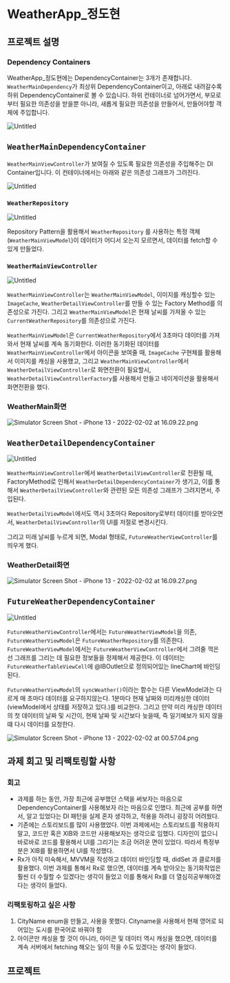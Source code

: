 # WeatherApp_정도현

## 프로젝트 설명

### Dependency Containers

WeatherApp_정도현에는 DependencyContainer는 3개가 존재합니다. `WeatherMainDependency`가 최상위 DependencyContainer이고, 아래로 내려갈수록 하위 DependencyContainer로 볼 수 있습니다. 하위 컨테이너로 넘어가면서, 부모로부터 필요한 의존성을 받을뿐 아니라, 새롭게 필요한 의존성을 만들어서, 만들어야할 객체에 주입합니다.

![Untitled](WeatherApp_%E1%84%8C%E1%85%A5%E1%86%BC%E1%84%83%E1%85%A9%E1%84%92%E1%85%A7%E1%86%AB%203793062194514294baf029c6c64ce2d5/Untitled.png)

## `WeatherMainDependencyContainer`

`WeatherMainViewController`가 보여질 수 있도록 필요한 의존성을 주입해주는 DI Container입니다.  이 컨테이너에서는 아래와 같은 의존성 그래프가 그려진다. 

![Untitled](WeatherApp_%E1%84%8C%E1%85%A5%E1%86%BC%E1%84%83%E1%85%A9%E1%84%92%E1%85%A7%E1%86%AB%203793062194514294baf029c6c64ce2d5/Untitled%201.png)

### `WeatherRepository`

![Untitled](WeatherApp_%E1%84%8C%E1%85%A5%E1%86%BC%E1%84%83%E1%85%A9%E1%84%92%E1%85%A7%E1%86%AB%203793062194514294baf029c6c64ce2d5/Untitled%202.png)

Repository Pattern을 활용해서 `WeatherRepository` 를 사용하는 특정 객체(`WeatherMainViewModel`)이 데이터가 어디서 오는지 모르면서, 데이터를 fetch할 수 있게 만들었다. 

### `WeatherMainViewController`

![Untitled](WeatherApp_%E1%84%8C%E1%85%A5%E1%86%BC%E1%84%83%E1%85%A9%E1%84%92%E1%85%A7%E1%86%AB%203793062194514294baf029c6c64ce2d5/Untitled%203.png)

`WeatherMainViewController`는 `WeatherMainViewModel`, 이미지를 캐싱할수 있는  `ImageCache`, `WeatherDetailViewController`를 만들 수 있는 Factory Method를 의존성으로 가진다.  그리고 `WeatherMainViewModel`은 현재 날씨를 가져올 수 있는 `CurrentWeatherRepository`를 의존성으로 가진다. 

`WeatherMainViewModel`은 `CurrentWeatherRepository`에서 3초마다 데이터를 가져와서 현재 날씨를 계속 동기화한다. 이러한 동기화된 데이터를 `WeatherMainViewController`에서 아이콘을 보여줄 때, `ImageCache` 구현체를 활용해서 이미지를 캐싱을 사용했고, 그리고 `WeatherMainViewController`에서 `WeatherDetailViewController`로 화면전환이 필요할시, `WeatherDetailViewControllerFactory`를 사용해서 만들고 네이게이션을 활용해서 화면전환을 했다.

### WeatherMain화면

![Simulator Screen Shot - iPhone 13 - 2022-02-02 at 16.09.22.png](WeatherApp_%E1%84%8C%E1%85%A5%E1%86%BC%E1%84%83%E1%85%A9%E1%84%92%E1%85%A7%E1%86%AB%203793062194514294baf029c6c64ce2d5/Simulator_Screen_Shot_-_iPhone_13_-_2022-02-02_at_16.09.22.png)

## `WeatherDetailDependencyContainer`

![Untitled](WeatherApp_%E1%84%8C%E1%85%A5%E1%86%BC%E1%84%83%E1%85%A9%E1%84%92%E1%85%A7%E1%86%AB%203793062194514294baf029c6c64ce2d5/Untitled%204.png)

`WeatherMainViewController`에서 `WeatherDetailViewController`로 전환될 때, FactoryMethod로 인해서 `WeatherDetailDependencyContainer`가 생기고, 이를 통해서 `WeatherDetailViewController`와 관련된 모든 의존성 그래프가 그려지면서, 주입된다.

`WeatherDetailViewModel`에서도 역시 3초마다 Repository로부터 데이터를 받아오면서, `WeatherDetailViewController`의 UI를 저절로 변경시킨다. 

그리고 미래 날씨를 누르게 되면, Modal 형태로, `FutureWeatherViewController`를 띄우게 했다.

### WeatherDetail화면

![Simulator Screen Shot - iPhone 13 - 2022-02-02 at 16.09.27.png](WeatherApp_%E1%84%8C%E1%85%A5%E1%86%BC%E1%84%83%E1%85%A9%E1%84%92%E1%85%A7%E1%86%AB%203793062194514294baf029c6c64ce2d5/Simulator_Screen_Shot_-_iPhone_13_-_2022-02-02_at_16.09.27.png)

## `FutureWeatherDependencyContainer`

![Untitled](WeatherApp_%E1%84%8C%E1%85%A5%E1%86%BC%E1%84%83%E1%85%A9%E1%84%92%E1%85%A7%E1%86%AB%203793062194514294baf029c6c64ce2d5/Untitled%205.png)

`FutureWeatherViewController`에서는 `FutureWeatherViewModel`을 의존, `FutureWeatherViewModel`은 `FutureWeatherRepository`를 의존한다. `FutureWeatherViewModel`에서는 `FutureWeatherViewController`에서 그려줄 꺽은선 그래프를 그리는 데 필요한 정보들을 정제해서 제공한다. 이 데이터는 `FutureWeatherTableViewCell`에 @IBOutlet으로 정의되어있는 lineChart에 바인딩된다. 

`FutureWeatherViewModel`의 `syncWeather()`이라는 함수는 다른 ViewModel과는 다르게 매 초마다 데이터를 요구하지않는다. 1분마다 현재 날짜와 미리캐싱한 데이터(viewModel에서 상태를 저장하고 있다.)를 비교한다. 그리고 만약 미리 캐싱한 데이터의 첫 데이터의 날짜 및 시간이, 현재 날짜 및 시간보다 늦을때, 즉 일기예보가 되지 않을떄 다시 데이터를 요청한다.

![Simulator Screen Shot - iPhone 13 - 2022-02-02 at 00.57.04.png](WeatherApp_%E1%84%8C%E1%85%A5%E1%86%BC%E1%84%83%E1%85%A9%E1%84%92%E1%85%A7%E1%86%AB%203793062194514294baf029c6c64ce2d5/Simulator_Screen_Shot_-_iPhone_13_-_2022-02-02_at_00.57.04.png)

## 과제 회고 및 리팩토링할 사항

### 회고

- 과제를 하는 동안, 가장 최근에 공부했던 스택을 써보자는 마음으로 DependencyContainer를 사용해보자 라는 마음으로 인했다. 최근에 공부를 하면서, 알고 있었다는 DI 패턴을 실제 혼자 생각하고, 적용을 하려니 굉장히 어려웠다.
- 기존에는 스토리보드를 많이 사용했었다. 이번 과제에서는 스토리보드를 적용하지말고, 코드만 혹은 XIB와 코드만 사용해보자는 생각으로 임했다. 디자인이 없으니 바로바로 코드를 활용해서 UI를 그리기는 조금 어려운 면이 있었다. 따라서 특정부분은 XIB를 활용하면서 UI를 작성했다.
- Rx가 아직 미숙해서, MVVM을 작성하고 데이터 바인딩할 때, didSet 과 클로저를 활용했다. 이번 과제를 통해서 Rx로 했으면, 데이터를 계속 받아오는 동기화작업은 훨씬 더 수월할 수 있겠다는 생각이 들었고 이를 통해서 Rx를 더 열심히공부해야겠다는 생각이 들었다.

### 리팩토링하고 싶은 사항

1. CityName enum을 만들고, 사용을 못했다. Cityname을 사용해서 현재 영어로 되어있는 도시를 한국어로 바꿔야 함
2. 아이콘만 캐싱을 할 것이 아니라, 아이콘 및 데이터 역시 캐싱을 했으면, 데이터를 계속 서버에서 fetching 해오는 일이 적을 수도 있겠다는 생각이 들었다. 

## 프로젝트

